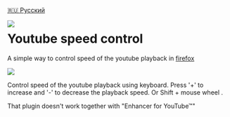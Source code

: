 [🇷🇺 Русский](README.ru.md)

<img src="icons/icon128.png" align="left">

# Youtube speed control  

A simple way to control speed of the youtube playback in [firefox](https://addons.mozilla.org/en-US/firefox/addon/youtube-speed-control/)

![](src/option/YouTubeSpeedOption.jpg)

Control speed of the youtube playback using keyboard.
Press '+' to increase and '-' to decrease the playback speed.
Or Shift + mouse wheel .

That plugin doesn't work together with "Enhancer for YouTube™"

